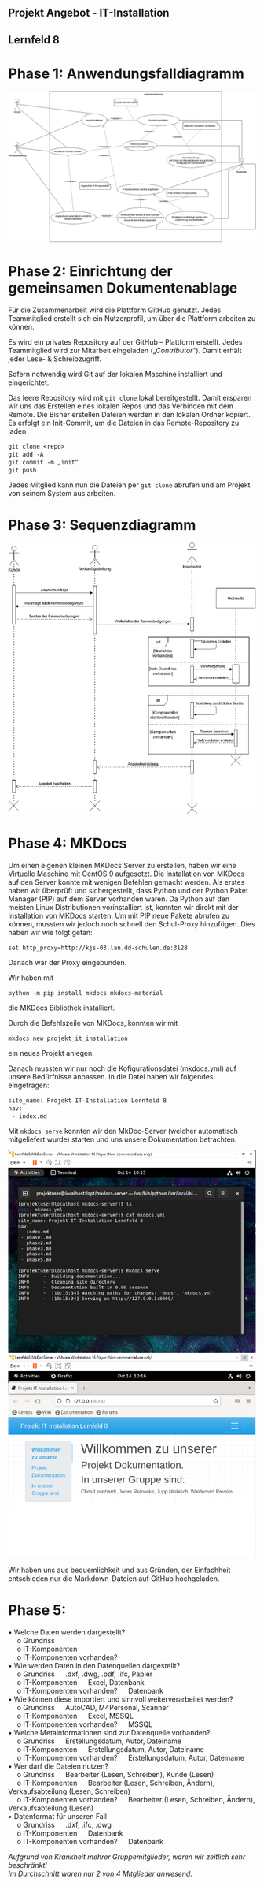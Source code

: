 ## Projekt Angebot - IT-Installation 
## Lernfeld 8


# Phase 1: Anwendungsfalldiagramm
![alt text](https://github.com/wpavelev/Projekt_it_installation_lf8/blob/main/Uml-use-case.jpg?raw=true, "Anwendungsfalldiagramm")


# Phase 2: Einrichtung der gemeinsamen Dokumentenablage
Für die Zusammenarbeit wird die Plattform GitHub genutzt. Jedes Teammitglied erstellt sich ein Nutzerprofil, um über die Plattform arbeiten zu können. 

Es wird ein privates Repository auf der GitHub – Plattform erstellt. Jedes Teammitglied wird zur Mitarbeit eingeladen („*Contributor*“). Damit erhält jeder Lese- & Schreibzugriff.

Sofern notwendig wird Git auf der lokalen Maschine installiert und eingerichtet.

Das leere Repository wird mit `git clone` lokal bereitgestellt. Damit ersparen wir uns das Erstellen eines lokalen Repos und das Verbinden mit dem Remote. Die Bisher erstellen Dateien werden in den lokalen Ordner kopiert.
Es erfolgt ein Init-Commit, um die Dateien in das Remote-Repository zu laden
```
git clone <repo>
git add -A
git commit -m „init“
git push
```
Jedes Mitglied kann nun die Dateien per `git clone` abrufen und am Projekt von seinem System aus arbeiten.


# Phase 3: Sequenzdiagramm
![alt text](https://github.com/wpavelev/Projekt_it_installation_lf8/blob/main/Sequenzdiagramm.jpg?raw=true, "Sequenzdiagramm")

# Phase 4: MKDocs 
Um einen eigenen kleinen MKDocs Server zu erstellen, haben wir eine Virtuelle Maschine mit CentOS 9 aufgesetzt.
Die Installation von MKDocs auf den Server konnte mit wenigen Befehlen gemacht werden.
Als erstes haben wir überprüft und sichergestellt, dass Python und der Python Paket Manager (PIP) auf dem Server vorhanden waren.
Da Python auf den meisten Linux Distributionen vorinstalliert ist, konnten wir direkt mit der Installation von MKDocs starten.
Um mit PIP neue Pakete abrufen zu können, mussten wir jedoch noch schnell den Schul-Proxy hinzufügen. 
Dies haben wir wie folgt getan:
```
set http_proxy=http://kjs-03.lan.dd-schulen.de:3128
```
Danach war der Proxy eingebunden.


Wir haben mit 
```
python -m pip install mkdocs mkdocs-material
```
die MKDocs Bibliothek installiert. 

Durch die Befehlszeile von MKDocs, konnten wir mit 
```
mkdocs new projekt_it_installation
``` 
ein neues Projekt anlegen.



Danach mussten wir nur noch die Kofigurationsdatei (mkdocs.yml) auf unsere Bedürfnisse anpassen.
In die Datei haben wir folgendes eingetragen: 
```
site_name: Projekt IT-Installation Lernfeld 8
nav:
 - index.md
```

Mit ``` mkdocs serve ``` konnten wir den MkDoc-Server (welcher automatisch mitgeliefert wurde) starten 
und uns unsere Dokumentation betrachten.

![alt text](https://github.com/wpavelev/Projekt_it_installation_lf8/blob/main/mkdocs_server.PNG?raw=true, "MKDocServer")
![alt text](https://github.com/wpavelev/Projekt_it_installation_lf8/blob/main/mkdocs_server_interface.PNG?raw=true, "MKDocs gerendert")

Wir haben uns aus bequemlichkeit und aus Gründen, der Einfachheit entschieden nur die Markdown-Dateien auf GitHub hochgeladen.


# Phase 5: 
•	Welche Daten werden dargestellt? \
&emsp; o	Grundriss \
&emsp; o	IT-Komponenten \
&emsp; o	IT-Komponenten vorhanden? \
•	Wie werden Daten in den Datenquellen dargestellt? \
&emsp; o	Grundriss &emsp;			               .dxf, .dwg, .pdf, .ifc, Papier \
&emsp; o	IT-Komponenten &emsp;		           Excel, Datenbank \
&emsp; o	IT-Komponenten vorhanden? &emsp; 	Datenbank \
•	Wie können diese importiert und sinnvoll weiterverarbeitet werden? \
&emsp; o	Grundriss &emsp;			               AutoCAD, M4Personal, Scanner \
&emsp; o	IT-Komponenten &emsp;		           Excel, MSSQL \
&emsp; o	IT-Komponenten vorhanden? &emsp;	 MSSQL \
•	Welche Metainformationen sind zur Datenquelle vorhanden? \
&emsp; o	Grundriss &emsp;			               Erstellungsdatum, Autor, Dateiname \
&emsp; o	IT-Komponenten &emsp;		           Erstellungsdatum, Autor, Dateiname \
&emsp; o	IT-Komponenten vorhanden? &emsp;	 Erstellungsdatum, Autor, Dateiname \
•	Wer darf die Dateien nutzen? \
&emsp; o	Grundriss &emsp;			               Bearbeiter (Lesen, Schreiben), Kunde (Lesen) \
&emsp; o	IT-Komponenten &emsp; 		          Bearbeiter (Lesen, Schreiben, Ändern),	Verkaufsabteilung (Lesen, Schreiben) \
&emsp; o	IT-Komponenten vorhanden? &emsp; 	Bearbeiter (Lesen, Schreiben, Ändern), Verkaufsabteilung (Lesen) \
•	Datenformat für unseren Fall \
&emsp; o	Grundriss &emsp; 			              .dxf, .ifc, .dwg \
&emsp; o	IT-Komponenten &emsp;	          Datenbank \
&emsp; o	IT-Komponenten vorhanden? &emsp; 	Datenbank


*Aufgrund von Krankheit mehrer Gruppemitglieder, waren wir zeitlich sehr beschränkt! \
Im Durchschnitt waren nur 2 von 4 Mitglieder anwesend.*

